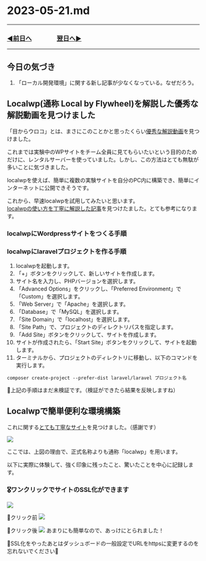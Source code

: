 # 2023-05-21.md
---
### [◀️前日へ](https://github.com/yuasys/chatty-journal/blob/main/2023/05/2023-05-20.md)&emsp;&emsp;&emsp;&emsp;[翌日へ▶️](https://github.com/yuasys/chatty-journal/blob/main/2023/05/2023-05-22.md)
---

## 今日の気づき
1. 「ローカル開発環境」に関する新し記事が少なくなっている。なぜだろう。

Localwp(通称 Local by Flywheel)を解説した優秀な解説動画を見つけました
--

「目からウロコ」とは、まさにこのことかと思ったくらい[優秀な解説動画](https://youtu.be/qxCIuLl4QN0)を見つけました。  

これまでは実験中のWPサイトをチーム全員に見てもらいたいという目的のためだけに、レンタルサーバーを使っていました。しかし、この方法はとても無駄が多いことに気づきました。  

localwpを使えば、簡単に複数の実験サイトを自分のPC内に構築でき、簡単にインターネットに公開できそうです。  

これから、早速localwpを試用してみたいと思います。  
[localwpの使い方を丁寧に解説した記事](https://wpmake.jp/contents/knowledge/construct/about_local/#%E3%80%8CLocal%E3%80%8D%E3%81%A7WordPress%E3%81%AE%E8%A8%AD%E5%AE%9A%E3%82%92%E3%81%8A%E3%81%93%E3%81%AA%E3%81%86)を見つけたました。とても参考になります。

### localwpにWordpressサイトをつくる手順

### localwpにlaravelプロジェクトを作る手順

1. localwpを起動します。
1. 「+」ボタンをクリックして、新しいサイトを作成します。
1. サイト名を入力し、PHPバージョンを選択します。
1. 「Advanced Options」をクリックし、「Preferred Environment」で「Custom」を選択します。
1. 「Web Server」で「Apache」を選択します。
1. 「Database」で「MySQL」を選択します。
3. 「Site Domain」で「localhost」を選択します。
4. 「Site Path」で、プロジェクトのディレクトリパスを指定します。
5. 「Add Site」ボタンをクリックして、サイトを作成します。
6. サイトが作成されたら、「Start Site」ボタンをクリックして、サイトを起動します。
7. ターミナルから、プロジェクトのディレクトリに移動し、以下のコマンドを実行します。

```bash=
composer create-project --prefer-dist laravel/laravel プロジェクト名
```

📌上記の手順はまだ未検証です。（検証ができたら結果を反映しますね）

## Localwpで簡単便利な環境構築

これに関する[とても丁寧なサイト](https://wpmake.jp/contents/knowledge/construct/about_local)を見つけました。（感謝です）

![](https://hackmd.io/_uploads/rJUOgYPr2.png)

ここでは、上図の理由で、正式名称よりも通称「localwp」を用います。  

以下に実際に体験して、強く印象に残ったこと、驚いたことを中心に記録します。

### 🎖️ワンクリックでサイトのSSL化ができます
![](https://hackmd.io/_uploads/SywL-FvS3.png)  


📌クリック前 ![](https://hackmd.io/_uploads/B1r2-KwBn.png)  

📌クリック後 ![](https://hackmd.io/_uploads/r1cBGFDr3.png)
あまりにも簡単なので、あっけにとられました！

🦞SSL化をやったあとはダッシュボードの一般設定でURLをhttpsに変更するのを忘れないでください🦞



